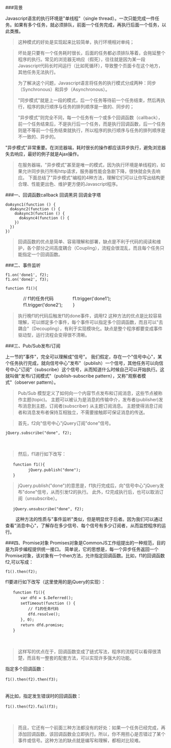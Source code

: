 
###背景

Javascript语言的执行环境是"单线程"（single thread）。一次只能完成一件任务。如果有多个任务，就必须排队，前面一个任务完成，再执行后面一个任务，以此类推。

>这种模式的好处是实现起来比较简单，执行环境相对单纯；

>坏处是只要有一个任务耗时很长，后面的任务都必须排队等着，会拖延整个程序的执行。常见的浏览器无响应（假死），往往就是因为某一段Javascript代码长时间运行（比如死循环），导致整个页面卡在这个地方，其他任务无法执行。
>
>为了解决这个问题，Javascript语言将任务的执行模式分成两种：同步（Synchronous）和异步（Asynchronous）。
>
>"同步模式"就是上一段的模式，后一个任务等待前一个任务结束，然后再执行，程序的执行顺序与任务的排列顺序是一致的、同步的；
>
>"异步模式"则完全不同，每一个任务有一个或多个回调函数（callback），前一个任务结束后，不是执行后一个任务，而是执行回调函数，后一个任务则是不等前一个任务结束就执行，所以程序的执行顺序与任务的排列顺序是不一致的、异步的。

"异步模式"非常重要。在浏览器端，耗时很长的操作都应该异步执行，避免浏览器失去响应，最好的例子就是Ajax操作。
>在服务器端，"异步模式"甚至是唯一的模式，因为执行环境是单线程的，如果允许同步执行所有http请求，服务器性能会急剧下降，很快就会失去响应。
下面总结了"异步模式"编程的4种方法，理解它们可以让你写出结构更合理、性能更出色、维护更方便的Javascript程序。

###一、回调函数callback  回调黑洞 回调金字塔

	doAsync1(function () {
	  doAsync2(function () {
	    doAsync3(function () {
	      doAsync4(function () {
	    })
	  })
	})
	
> 回调函数的优点是简单、容易理解和部署，缺点是不利于代码的阅读和维护，各个部分之间高度耦合（Coupling），流程会很混乱，而且每个任务只能指定一个回调函数。
> 
> 
 
###二、事件监听

	f1.on('done1', f2);
	f1.on('done2', f3);
	
	function f1(){
　　　　// f1的任务代码
　　　　f1.trigger('done1');
　　　　f1.trigger('done2');
　　}

>执行晚f1的代码后触发f1的done事件，调用f2
>这种方法的优点是比较容易理解，可以绑定多个事件，每个事件可以指定多个回调函数，而且可以"去耦合"（Decoupling），有利于实现模块化。缺点是整个程序都要变成事件驱动型，运行流程会变得很不清晰。
>
>
>

###三、Pub/Sub发布/订阅

上一节的"事件"，完全可以理解成"信号"。
我们假定，存在一个"信号中心"，某个任务执行完成，就向信号中心"发布"（publish）一个信号，其他任务可以向信号中心"订阅"（subscribe）这个信号，从而知道什么时候自己可以开始执行。这就叫做"发布/订阅模式"（publish-subscribe pattern），又称"观察者模式"（observer pattern）。

>Pub/Sub 模型定义了如何向一个内容节点发布和订阅消息，这些节点被称作主题(topic)。
主题可以被认为是消息的传输中介，发布者(publisher)发布消息到主题，订阅者(subscriber) 从主题订阅消息。
主题使得消息订阅者和消息发布者保持互相独立，不需要接触即可保证消息的传送。


>首先，f2向"信号中心"jQuery订阅"done"信号。
　　
	
	jQuery.subscribe("done", f2);
　
>然后，f1进行如下改写：

	　　function f1(){
	　　　　　　jQuery.publish("done");
	　　}

>jQuery.publish("done")的意思是，f1执行完成后，向"信号中心"jQuery发布"done"信号，从而引发f2的执行。
此外，f2完成执行后，也可以取消订阅（unsubscribe）。

	　　jQuery.unsubscribe("done", f2);
　　
这种方法的性质与"事件监听"类似，但是明显优于后者。因为我们可以通过查看"消息中心"，了解存在多少信号、每个信号有多少订阅者，从而监控程序的运行。


###四、Promise对象
Promises对象是CommonJS工作组提出的一种规范，目的是为异步编程提供统一接口。
简单说，它的思想是，每一个异步任务返回一个Promise对象，该对象有一个then方法，允许指定回调函数。比如，f1的回调函数f2,可以写成：

	f1().then(f2);
	
	
f1要进行如下改写（这里使用的是jQuery的实现）：

	　　function f1(){
	　　　　var dfd = $.Deferred();
	　　　　setTimeout(function () {
	　　　　　　// f1的任务代码
	　　　　　　dfd.resolve();
	　　　　}, 0);
	　　　　return dfd.promise;
	　　}
　　
>这样写的优点在于，回调函数变成了链式写法，程序的流程可以看得很清楚，而且有一整套的配套方法，可以实现许多强大的功能。

指定多个回调函数：

	f1().then(f2).then(f3);　　
　　	
再比如，指定发生错误时的回调函数：

	f1().then(f2).fail(f3);　　
　　
>而且，它还有一个前面三种方法都没有的好处：如果一个任务已经完成，再添加回调函数，该回调函数会立即执行。所以，你不用担心是否错过了某个事件或信号。这种方法的缺点就是编写和理解，都相对比较难。
